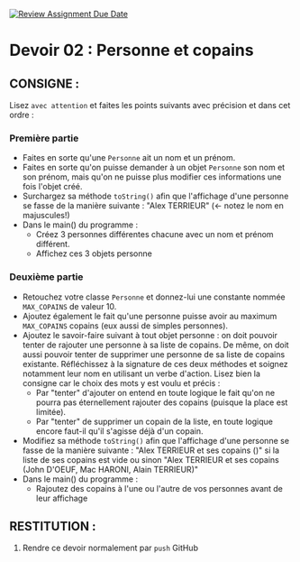 [![Review Assignment Due Date](https://classroom.github.com/assets/deadline-readme-button-22041afd0340ce965d47ae6ef1cefeee28c7c493a6346c4f15d667ab976d596c.svg)](https://classroom.github.com/a/7RBkfkyJ)
# Devoir 02 : Personne et copains
## CONSIGNE :
Lisez `avec attention` et faites les points suivants avec précision et dans cet ordre :
### Première partie
- Faites en sorte qu'une `Personne` ait un nom et un prénom.
- Faites en sorte qu'on puisse demander à un objet `Personne` son nom et son prénom, mais qu'on ne puisse plus modifier ces informations une fois l'objet créé.
- Surchargez sa méthode `toString()` afin que l'affichage d'une personne se fasse de la manière suivante : "Alex TERRIEUR" (<- notez le nom en majuscules!)
- Dans le main() du programme :
  - Créez 3 personnes différentes chacune avec un nom et prénom différent.
  - Affichez ces 3 objets personne
### Deuxième partie
- Retouchez votre classe `Personne` et donnez-lui une constante nommée `MAX_COPAINS` de valeur 10.
- Ajoutez également le fait qu'une personne puisse avoir au maximum `MAX_COPAINS` copains (eux aussi de simples personnes).
- Ajoutez le savoir-faire suivant à tout objet personne : on doit pouvoir tenter de rajouter une personne à sa liste de copains. De même, on doit aussi pouvoir tenter de supprimer une personne de sa liste de copains existante. Réfléchissez à la signature de ces deux méthodes et soignez notamment leur nom en utilisant un verbe d'action. Lisez bien la consigne car le choix des mots y est voulu et précis :
  - Par "tenter" d'ajouter on entend en toute logique le fait qu'on ne pourra pas éternellement rajouter des copains (puisque la place est limitée).
  - Par "tenter" de supprimer un copain de la liste, en toute logique encore faut-il qu'il s'agisse déjà d'un copain.
- Modifiez sa méthode `toString()` afin que l'affichage d'une personne se fasse de la manière suivante : "Alex TERRIEUR et ses copains ()" si la liste de ses copains est vide ou sinon "Alex TERRIEUR et ses copains (John D'OEUF, Mac HARONI, Alain TERRIEUR)"
- Dans le main() du programme :
  - Rajoutez des copains à l'une ou l'autre de vos personnes avant de leur affichage

## RESTITUTION :
1. Rendre ce devoir normalement par `push` GitHub
